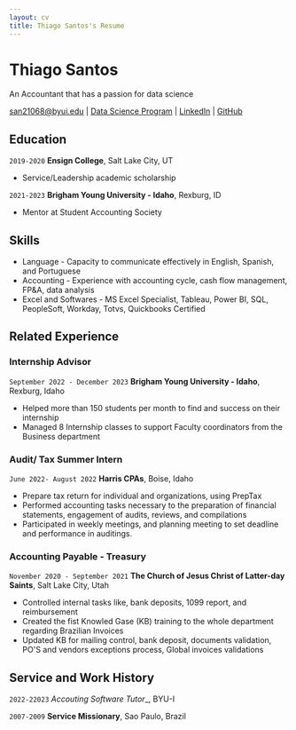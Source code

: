 ```yaml
---
layout: cv
title: Thiago Santos's Resume
---
```

# Thiago Santos
An Accountant that has a passion for data science

<div id="webaddress">
<a href="san21068@byui.edu">san21068@byui.edu</a>
| <a href="https://byuidatascience.github.io/development.html">Data Science Program</a>
| <a href="https://www.linkedin.com/in/thiagosantos88/">LinkedIn</a>
| <a href="/https:/github.com/thiagosantos88/">GitHub</a>
</div>

<!-- https://www.monique.tech/the-art-of-markdown -->

## Education

`2019-2020`
__Ensign College__, Salt Lake City, UT

- Service/Leadership  academic scholarship

`2021-2023`
__Brigham Young University - Idaho__, Rexburg, ID

- Mentor at Student Accounting Society

## Skills

- Language - Capacity to communicate effectively in English, Spanish, and Portuguese
- Accounting - Experience with accounting cycle, cash flow management, FP&A, data analysis
- Excel and Softwares - MS Excel Specialist, Tableau,  Power BI, SQL, PeopleSoft, Workday, Totvs, Quickbooks Certified

## Related Experience

### Internship Advisor

`September 2022 - December 2023`
__Brigham Young University - Idaho__, Rexburg, Idaho

- Helped more than 150 students per month to find and success on their internship
- Managed 8 Internship classes to support  Faculty coordinators from the Business department


### Audit/ Tax Summer Intern

`June 2022- August 2022`
__Harris CPAs__, Boise, Idaho

- Prepare tax return for individual and organizations, using PrepTax
- Performed accounting tasks necessary to the preparation of financial statements, engagement of audits, reviews, and compilations
- Participated in weekly meetings, and planning meeting to set deadline and performance in auditings.

### Accounting Payable - Treasury
`November 2020 - September 2021`
__The Church of Jesus Christ of Latter-day Saints__, Salt Lake City, Utah

- Controlled internal tasks like, bank deposits, 1099 report, and reimbursement
- Created the fist Knowled Gase (KB) training to the whole department regarding Brazilian Invoices
- Updated KB for mailing control, bank deposit, documents validation, PO'S and vendors exceptions process, Global invoices validations




## Service and Work History

`2022-22023`
_Accouting Software Tutor__, BYU-I


`2007-2009`
__Service Missionary__, Sao Paulo, Brazil



<!-- ### Footer

Last updated: May 2013 -->


